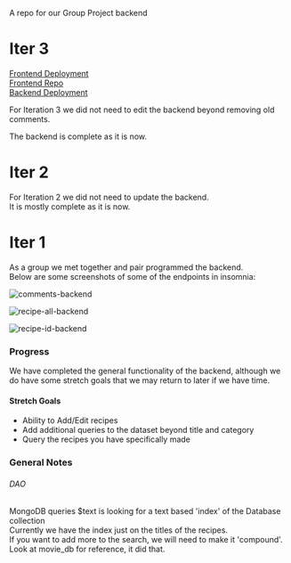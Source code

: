 A repo for our Group Project backend

# Iter 3

[Frontend Deployment](https://codemaineia-summer2023-fe.uc.r.appspot.com/) \
[Frontend Repo](https://github.khoury.northeastern.edu/NEU-CS5610-SU23/CodeMaineia-Summer2023-Frontend) \
[Backend Deployment](https://codemaineia-summer2023-backend.uc.r.appspot.com/api/v1/recipes/)

For Iteration 3 we did not need to edit the backend beyond removing old comments.

The backend is complete as it is now.

# Iter 2

For Iteration 2 we did not need to update the backend.\
It is mostly complete as it is now.

# Iter 1

As a group we met together and pair programmed the backend.\
Below are some screenshots of some of the endpoints in insomnia:

![comments-backend](https://media.github.khoury.northeastern.edu/user/11233/files/f63e50a5-a06a-40b5-90f9-84d453fe5f58)

![recipe-all-backend](https://media.github.khoury.northeastern.edu/user/11233/files/145356d3-7e90-485f-87d7-a13d134434d0)

![recipe-id-backend](https://media.github.khoury.northeastern.edu/user/11233/files/fb7aae52-a18d-4d0e-bc30-d8108d0e966a)

### Progress
We have completed the general functionality of the backend, although we do have some stretch goals that we may
return to later if we have time.

#### Stretch Goals
* Ability to Add/Edit recipes
* Add additional queries to the dataset beyond title and category
* Query the recipes you have specifically made

### General Notes

###### DAO 
MongoDB queries
$text is looking for a text based 'index' of the Database collection\
Currently we have the index just on the titles of the recipes.\
If you want to add more to the search, we will need to make it 'compound'.\
Look at movie_db for reference, it did that. 
